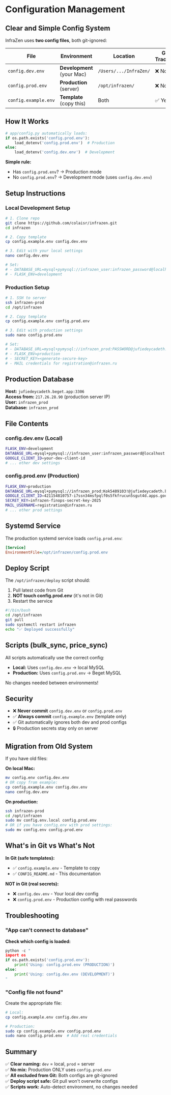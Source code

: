 # Configuration Management

## Clear and Simple Config System

InfraZen uses **two config files**, both git-ignored:

| File | Environment | Location | Git Tracked |
|------|-------------|----------|-------------|
| `config.dev.env` | **Development** (your Mac) | `/Users/.../InfraZen/` | ❌ No |
| `config.prod.env` | **Production** (server) | `/opt/infrazen/` | ❌ No |
| `config.example.env` | **Template** (copy this) | Both | ✅ Yes |

## How It Works

```python
# app/config.py automatically loads:
if os.path.exists('config.prod.env'):
    load_dotenv('config.prod.env')  # Production
else:
    load_dotenv('config.dev.env')  # Development
```

**Simple rule:** 
- Has `config.prod.env`? → Production mode
- No `config.prod.env`? → Development mode (uses `config.dev.env`)

## Setup Instructions

### Local Development Setup

```bash
# 1. Clone repo
git clone https://github.com/colaisr/infrazen.git
cd infrazen

# 2. Copy template
cp config.example.env config.dev.env

# 3. Edit with your local settings
nano config.dev.env

# Set:
# - DATABASE_URL=mysql+pymysql://infrazen_user:infrazen_password@localhost:3306/infrazen_dev
# - FLASK_ENV=development
```

### Production Setup

```bash
# 1. SSH to server
ssh infrazen-prod
cd /opt/infrazen

# 2. Copy template
cp config.example.env config.prod.env

# 3. Edit with production settings
sudo nano config.prod.env

# Set:
# - DATABASE_URL=mysql+pymysql://infrazen_prod:PASSWORD@jufiedeycadeth.beget.app:3306/infrazen_prod
# - FLASK_ENV=production
# - SECRET_KEY=<generate-secure-key>
# - MAIL credentials for registration@infrazen.ru
```

## Production Database

**Host:** `jufiedeycadeth.beget.app:3306`  
**Access from:** `217.26.28.90` (production server IP)  
**User:** `infrazen_prod`  
**Database:** `infrazen_prod`

## File Contents

### config.dev.env (Local)
```bash
FLASK_ENV=development
DATABASE_URL=mysql+pymysql://infrazen_user:infrazen_password@localhost:3306/infrazen_dev?charset=utf8mb4
GOOGLE_CLIENT_ID=your-dev-client-id
# ... other dev settings
```

### config.prod.env (Production)
```bash
FLASK_ENV=production
DATABASE_URL=mysql+pymysql://infrazen_prod:Kok5489103!@jufiedeycadeth.beget.app:3306/infrazen_prod?charset=utf8mb4
GOOGLE_CLIENT_ID=421154810757-i7ssn34msfpqlf0s5fkfrucun5sgut4d.apps.googleusercontent.com
SECRET_KEY=infrazen-finops-secret-key-2025
MAIL_USERNAME=registration@infrazen.ru
# ... other prod settings
```

## Systemd Service

The production systemd service loads `config.prod.env`:

```ini
[Service]
EnvironmentFile=/opt/infrazen/config.prod.env
```

## Deploy Script

The `/opt/infrazen/deploy` script should:

1. Pull latest code from Git
2. **NOT touch config.prod.env** (it's not in Git)
3. Restart the service

```bash
#!/bin/bash
cd /opt/infrazen
git pull
sudo systemctl restart infrazen
echo "✅ Deployed successfully"
```

## Scripts (bulk_sync, price_sync)

All scripts automatically use the correct config:

- **Local:** Uses `config.dev.env` → local MySQL
- **Production:** Uses `config.prod.env` → Beget MySQL

No changes needed between environments!

## Security

- ❌ **Never commit** `config.dev.env` or `config.prod.env`
- ✅ **Always commit** `config.example.env` (template only)
- ✅ Git automatically ignores both dev and prod configs
- 🔒 Production secrets stay only on server

## Migration from Old System

If you have old files:

**On local Mac:**
```bash
mv config.env config.dev.env
# OR copy from example:
cp config.example.env config.dev.env
nano config.dev.env
```

**On production:**
```bash
ssh infrazen-prod
cd /opt/infrazen
sudo mv config.env.local config.prod.env
# OR if you have config.env with prod settings:
sudo mv config.env config.prod.env
```

## What's in Git vs What's Not

**In Git (safe templates):**
- ✅ `config.example.env` - Template to copy
- ✅ `CONFIG_README.md` - This documentation

**NOT in Git (real secrets):**
- ❌ `config.dev.env` - Your local dev config
- ❌ `config.prod.env` - Production config with real passwords

## Troubleshooting

### "App can't connect to database"

**Check which config is loaded:**
```python
python -c "
import os
if os.path.exists('config.prod.env'):
    print('Using: config.prod.env (PRODUCTION)')
else:
    print('Using: config.dev.env (DEVELOPMENT)')
"
```

### "Config file not found"

Create the appropriate file:
```bash
# Local:
cp config.example.env config.dev.env

# Production:
sudo cp config.example.env config.prod.env
sudo nano config.prod.env  # Add real credentials
```

## Summary

✅ **Clear naming:** `dev` = local, `prod` = server  
✅ **No mix:** Production ONLY uses `config.prod.env`  
✅ **All excluded from Git:** Both configs are git-ignored  
✅ **Deploy script safe:** Git pull won't overwrite configs  
✅ **Scripts work:** Auto-detect environment, no changes needed
